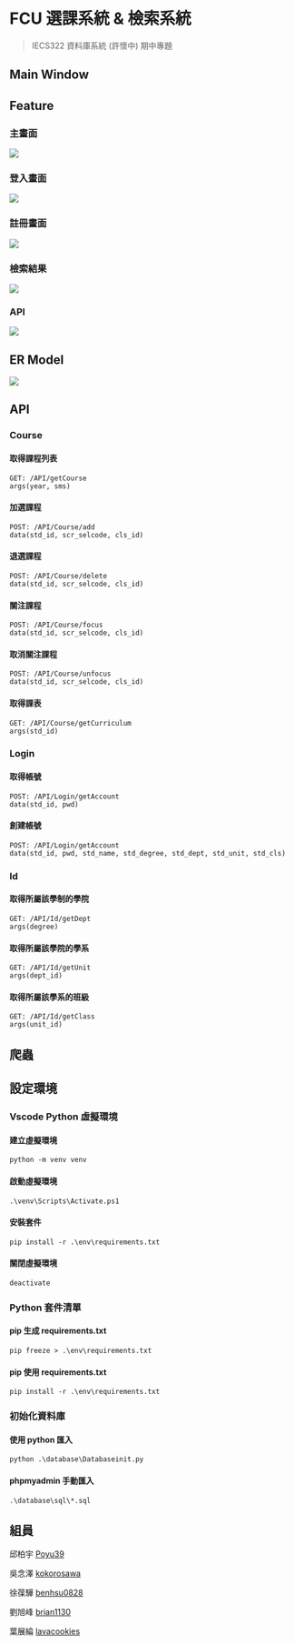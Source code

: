 # FCU 選課系統 & 檢索系統
> IECS322 資料庫系統 (許懷中) 期中專題

## Main Window

## Feature

### 主畫面
![](./img/main_windows.png)

### 登入畫面
![](./img/login.png)

### 註冊畫面
![](./img/register.png)

### 檢索結果
![](./img/resault.png)

### API
![](./img/api.png)

## ER Model
![](./img/er_model.png)

## API

### Course

#### 取得課程列表
```
GET: /API/getCourse
args(year, sms)
```

#### 加選課程
```
POST: /API/Course/add
data(std_id, scr_selcode, cls_id)
```

#### 退選課程
```
POST: /API/Course/delete
data(std_id, scr_selcode, cls_id)
```

#### 關注課程
```
POST: /API/Course/focus
data(std_id, scr_selcode, cls_id)
```

#### 取消關注課程
```
POST: /API/Course/unfocus
data(std_id, scr_selcode, cls_id)
```

#### 取得課表
```
GET: /API/Course/getCurriculum
args(std_id)
```

### Login

#### 取得帳號
```
POST: /API/Login/getAccount
data(std_id, pwd)
```

#### 創建帳號
```
POST: /API/Login/getAccount
data(std_id, pwd, std_name, std_degree, std_dept, std_unit, std_cls)
```

### Id

#### 取得所屬該學制的學院
```
GET: /API/Id/getDept
args(degree)
```

#### 取得所屬該學院的學系
```
GET: /API/Id/getUnit
args(dept_id)
```

#### 取得所屬該學系的班級
```
GET: /API/Id/getClass
args(unit_id)
```

## 爬蟲

## 設定環境

### Vscode Python 虛擬環境

#### 建立虛擬環境
```
python -m venv venv
```

#### 啟動虛擬環境
```
.\venv\Scripts\Activate.ps1
```

#### 安裝套件
```
pip install -r .\env\requirements.txt
```

#### 關閉虛擬環境
```
deactivate
```

### Python 套件清單

#### pip 生成 requirements.txt

```
pip freeze > .\env\requirements.txt
```

#### pip 使用 requirements.txt

```
pip install -r .\env\requirements.txt
```

### 初始化資料庫

#### 使用 python 匯入
```
python .\database\Databaseinit.py
```

#### phpmyadmin 手動匯入

`.\database\sql\*.sql`

## 組員

邱柏宇 [Poyu39](https://github.com/poyu39)

吳念澤 [kokorosawa](https://github.com/kokorosawa)

徐葆驊 [benhsu0828](https://github.com/benhsu0828)

劉旭峰 [brian1130](https://github.com/brian1130)

葉展綸 [lavacookies](https://github.com/lavacookies)

